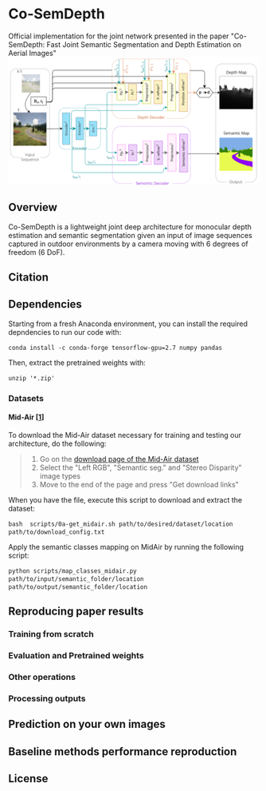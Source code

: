 # Co-SemDepth
Official implementation for the joint network presented in the paper "Co-SemDepth: Fast Joint Semantic Segmentation and Depth Estimation on Aerial Images" 
![alt text](https://github.com/Malga-Vision/Co-SemDepth/blob/main/joint_arch.png?raw=true)
## Overview
Co-SemDepth is a lightweight joint deep architecture for monocular depth estimation and semantic segmentation given an input of image sequences captured in outdoor environments by a camera moving with 6 degrees of freedom (6 DoF). 
## Citation

## Dependencies
Starting from a fresh Anaconda environment, you can install the required depndencies to run our code with:
```shell
conda install -c conda-forge tensorflow-gpu=2.7 numpy pandas
```

Then, extract the pretrained weights with:
```shell
unzip '*.zip'
```
### Datasets

#### Mid-Air [[1](#ref_1)]

To download the Mid-Air dataset necessary for training and testing our architecture, do the following:
> 1. Go on the [download page of the Mid-Air dataset](https://midair.ulg.ac.be/download.html)
> 2. Select the "Left RGB", "Semantic seg." and "Stereo Disparity" image types
> 3. Move to the end of the page and press "Get download links"

When you have the file, execute this script to download and extract the dataset:
```shell
bash  scripts/0a-get_midair.sh path/to/desired/dataset/location path/to/download_config.txt
```

Apply the semantic classes mapping on MidAir by running the following script:
```shell
python scripts/map_classes_midair.py path/to/input/semantic_folder/location path/to/output/semantic_folder/location
```
## Reproducing paper results

### Training from scratch

### Evaluation and Pretrained weights

### Other operations

### Processing outputs

## Prediction on your own images

## Baseline methods performance reproduction

## License


